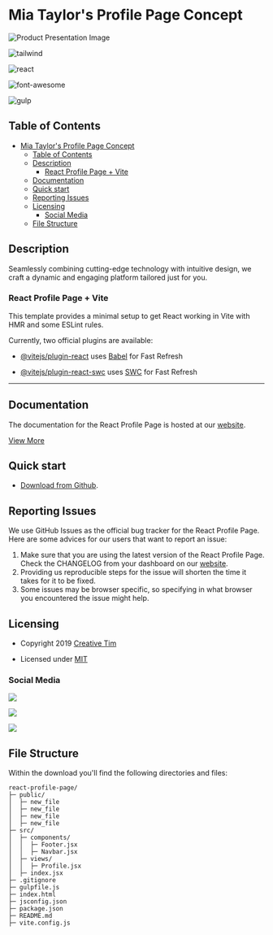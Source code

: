 # Mia Taylor's Profile Page Concept

![Product Presentation Image](https://res.cloudinary.com/codelikeagirl29/image/upload/v1700239680/projects/mia-taylor-profile-page.png)

![tailwind](https://img.shields.io/badge/Tailwind_CSS-38B2AC?style=for-the-badge&logo=tailwind-css&logoColor=white)

![react](https://img.shields.io/badge/React-20232A?style=for-the-badge&logo=react&logoColor=61DAFB)

![font-awesome](	https://img.shields.io/badge/Font_Awesome-339AF0?style=for-the-badge&logo=fontawesome&logoColor=white)

![gulp](https://img.shields.io/badge/Gulp-CF4647?style=for-the-badge&logo=gulp&logoColor=white0)

## Table of Contents

- [Mia Taylor's Profile Page Concept](#mia-taylors-profile-page-concept)
  - [Table of Contents](#table-of-contents)
  - [Description](#description)
    - [React Profile Page + Vite](#react-profile-page--vite)
  - [Documentation](#documentation)
  - [Quick start](#quick-start)
  - [Reporting Issues](#reporting-issues)
  - [Licensing](#licensing)
    - [Social Media](#social-media)
  - [File Structure](#file-structure)

## Description

Seamlessly combining cutting-edge technology with intuitive design, we craft a dynamic and engaging platform tailored just for you.

### React Profile Page + Vite

This template provides a minimal setup to get React working in Vite with HMR and some ESLint rules.

Currently, two official plugins are available:

- [@vitejs/plugin-react](https://github.com/vitejs/vite-plugin-react/blob/main/packages/plugin-react/README.md) uses [Babel](https://babeljs.io/) for Fast Refresh

- [@vitejs/plugin-react-swc](https://github.com/vitejs/vite-plugin-react-swc) uses [SWC](https://swc.rs/) for Fast Refresh

---

## Documentation

The documentation for the React Profile Page is hosted at our <a href="https://www.creative-tim.com/learning-lab/tailwind-starter-kit/#/documentation/profile?ref=rpp-tsk-readme" target="_blank">website</a>.

<a href="https://www.creative-tim.com/learning-lab/tailwind-starter-kit/#/profile?ref=rpp-tsk-readme" target="_blank">View More</a>

## Quick start

- <a href="https://github.com/codelikeagirl29/react-profile-concept" target="_blank">Download from Github</a>.

## Reporting Issues

We use GitHub Issues as the official bug tracker for the React Profile Page. Here are some advices for our users that want to report an issue:

1. Make sure that you are using the latest version of the React Profile Page. Check the CHANGELOG from your dashboard on our <a href="https://www.creative-tim.com/?ref=rpp-tsk-readme" target="_blank">website</a>.
2. Providing us reproducible steps for the issue will shorten the time it takes for it to be fixed.
3. Some issues may be browser specific, so specifying in what browser you encountered the issue might help.

## Licensing

- Copyright 2019 <a href="https://www.creative-tim.com/?ref=rpp-tsk-readme" target="_blank">Creative Tim</a>



- Licensed under <a href="https://github.com/creativetimofficial/tailwind-starter-kit/blob/main/LICENSE.md" target="_blank">MIT</a>

### Social Media

[![](https://img.shields.io/badge/Twitter-1DA1F2?style=for-the-badge&logo=twitter&logoColor=white)](https://twitter.com/dev_lindseyk)

[![](https://img.shields.io/badge/Facebook-1877F2?style=for-the-badge&logo=facebook&logoColor=white)](https://facebook.com/codelikeagirl91)

[![](https://img.shields.io/badge/Dribbble-EA4C89?style=for-the-badge&logo=dribbble&logoColor=white)](https://dribbble.com/codelikeagirl29)

## File Structure

Within the download you'll find the following directories and files:

```
react-profile-page/
├─ public/
│  ├─ new_file
│  ├─ new_file
│  ├─ new_file
│  ├─ new_file
├─ src/
│  ├─ components/
│  │  ├─ Footer.jsx
│  │  ├─ Navbar.jsx
│  ├─ views/
│  │  ├─ Profile.jsx
│  ├─ index.jsx
├─ .gitignore
├─ gulpfile.js
├─ index.html
├─ jsconfig.json
├─ package.json
├─ README.md
├─ vite.config.js

```
